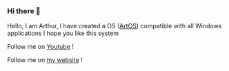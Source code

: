 ### Hi there 👋

Hello, I am Arthur, I have created a OS ([ArtOS](https://github.com/ArtOS-Developper/ArtOS "See ArtOS")) compatible with all Windows applications
I hope you like this system

Follow me on [Youtube](https://www.youtube.com/channel/UCuB1nUk5DnubI0z5_dTvmEw/ "youtube-link") !

Follow me on [my website](https://cubicman.wixsite.com/the-french-cs-dev/ "myweb-link") !
